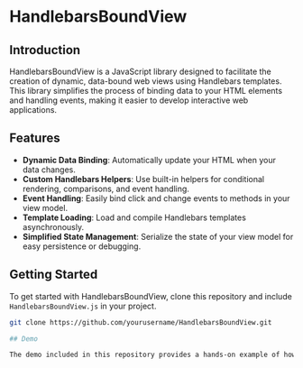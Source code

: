 # HandlebarsBoundView

## Introduction

HandlebarsBoundView is a JavaScript library designed to facilitate the creation of dynamic, data-bound web views using Handlebars templates. This library simplifies the process of binding data to your HTML elements and handling events, making it easier to develop interactive web applications.

## Features

- **Dynamic Data Binding**: Automatically update your HTML when your data changes.
- **Custom Handlebars Helpers**: Use built-in helpers for conditional rendering, comparisons, and event handling.
- **Event Handling**: Easily bind click and change events to methods in your view model.
- **Template Loading**: Load and compile Handlebars templates asynchronously.
- **Simplified State Management**: Serialize the state of your view model for easy persistence or debugging.

## Getting Started

To get started with HandlebarsBoundView, clone this repository and include `HandlebarsBoundView.js` in your project.

```bash
git clone https://github.com/yourusername/HandlebarsBoundView.git

## Demo

The demo included in this repository provides a hands-on example of how to use `HandlebarsBoundView` in a web project. Located in `/demo/index.html`, it showcases the core features of `HandlebarsBoundView`, including dynamic data binding, event handling, and the use of custom Handlebars helpers.
